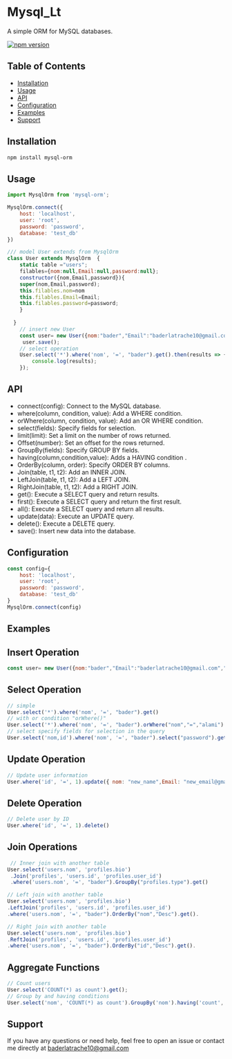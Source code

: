 # Mysql_Lt

A simple ORM for MySQL databases.

[![npm version](https://badge.fury.io/js/mysql-orm.svg)](https://badge.fury.io/js/mysql-orm)

## Table of Contents

- [Installation](#installation)
- [Usage](#usage)
- [API](#api)
- [Configuration](#configuration)
- [Examples](#examples)
- [Support](#support)


## Installation

```bash
npm install mysql-orm

```
## Usage

```javascript
import MysqlOrm from 'mysql-orm';

MysqlOrm.connect({
    host: 'localhost',
    user: 'root',
    password: 'password',
    database: 'test_db'
})

/// model User extends from MysqlOrm
class User extends MysqlOrm  {
    static table ="users";
    filables={nom:null,Email:null,password:null};
    constructor({nom,Email,password}){
    super(nom,Email,password);    
    this.filables.nom=nom
    this.filables.Email=Email;
    this.filables.password=password;
    }
  
  }
    // insert new User
    const user= new User({nom:"bader","Email":"baderlatrache10@gmail.com","password":"12345678"});
     user.save();
    // select operation
    User.select('*').where('nom', '=', "bader").get().then(results => {
        console.log(results);
    });

```
## API
* connect(config): Connect to the MySQL database.
* where(column, condition, value): Add a WHERE condition.
* orWhere(column, condition, value): Add an OR WHERE condition.
* select(fields): Specify fields for selection.
* limit(limit): Set a limit on the number of rows returned.
* Offset(number): Set an offset for the rows returned.
* GroupBy(fields): Specify GROUP BY fields.
* having(column,condition,value): Adds a HAVING condition .
* OrderBy(column, order): Specify ORDER BY columns.
* Join(table, t1, t2): Add an INNER JOIN.
* LeftJoin(table, t1, t2): Add a LEFT JOIN.
* RightJoin(table, t1, t2): Add a RIGHT JOIN.
* get(): Execute a SELECT query and return results.
* first(): Execute a SELECT query and return the first result.
* all(): Execute a SELECT query and return all results.
* update(data): Execute an UPDATE query.
* delete(): Execute a DELETE query.
* save(): Insert new data into the database.

## Configuration
```javascript
const config={
    host: 'localhost',
    user: 'root',
    password: 'password',
    database: 'test_db'
}
MysqlOrm.connect(config)

```
## Examples
## Insert Operation
  ```javascript
  const user= new User({nom:"bader","Email":"baderlatrache10@gmail.com","password":"12345678"}).save();
  ```
## Select Operation
  ```javascript
  // simple 
  User.select('*').where('nom', '=', "bader").get()
  // with or condition "orWhere()"
  User.select('*').where('nom', '=', "bader").orWhere("nom","=","alami").get()
  // select specify fields for selection in the query
  User.select('nom,id').where('nom', '=', "bader").select("password").get()
  ```
## Update Operation  
  ```javascript
 // Update user information
 User.where('id', '=', 1).update({ nom: "new_name",Email: "new_email@gmail.com"}); 
  ```
## Delete Operation
  ```javascript
 // Delete user by ID
 User.where('id', '=', 1).delete()
```
## Join Operations
 ```javascript
  // Inner join with another table
User.select('users.nom', 'profiles.bio')
  .Join('profiles', 'users.id', 'profiles.user_id')
  .where('users.nom', '=', "bader").GroupBy("profiles.type").get()

// Left join with another table
User.select('users.nom', 'profiles.bio')
.LeftJoin('profiles', 'users.id', 'profiles.user_id')
 .where('users.nom', '=', "bader").OrderBy("nom","Desc").get().

// Right join with another table
User.select('users.nom', 'profiles.bio')
.ReftJoin('profiles', 'users.id', 'profiles.user_id')
 .where('users.nom', '=', "bader").OrderBy("id","Desc").get().
```
## Aggregate Functions
```javascript
// Count users
User.select('COUNT(*) as count').get();
// Group by and having conditions
User.select('nom', 'COUNT(*) as count').GroupBy('nom').having('count', '>', 1).get();
```

## Support
  If you have any questions or need help, feel free to open an issue or contact me directly at baderlatrache10@gmail.com

  



  

